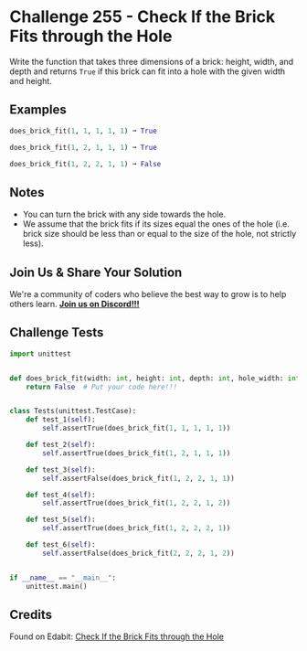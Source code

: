 # Challenge 255 - Check If the Brick Fits through the Hole

Write the function that takes three dimensions of a brick: height, width, and depth and returns `True` if this brick can fit into a hole with the given width and height.

## Examples
```python
does_brick_fit(1, 1, 1, 1, 1) ➞ True

does_brick_fit(1, 2, 1, 1, 1) ➞ True

does_brick_fit(1, 2, 2, 1, 1) ➞ False
```
## Notes

- You can turn the brick with any side towards the hole.
- We assume that the brick fits if its sizes equal the ones of the hole (i.e. brick size should be less than or equal to the size of the hole, not strictly less).

## Join Us & Share Your Solution

We're a community of coders who believe the best way to grow is to help others learn. **[Join us on Discord!!!](https://discord.gg/sfHykntuGy)**

## Challenge Tests
```python
import unittest


def does_brick_fit(width: int, height: int, depth: int, hole_width: int, hole_height: int) -> bool:
    return False  # Put your code here!!!


class Tests(unittest.TestCase):
    def test_1(self):
        self.assertTrue(does_brick_fit(1, 1, 1, 1, 1))

    def test_2(self):
        self.assertTrue(does_brick_fit(1, 2, 1, 1, 1))

    def test_3(self):
        self.assertFalse(does_brick_fit(1, 2, 2, 1, 1))

    def test_4(self):
        self.assertTrue(does_brick_fit(1, 2, 2, 1, 2))

    def test_5(self):
        self.assertTrue(does_brick_fit(1, 2, 2, 2, 1))

    def test_6(self):
        self.assertFalse(does_brick_fit(2, 2, 2, 1, 2))


if __name__ == "__main__":
    unittest.main()
```
## Credits

Found on Edabit: [Check If the Brick Fits through the Hole](https://edabit.com/challenge/ixdXLyopP7c4aPXqx)
